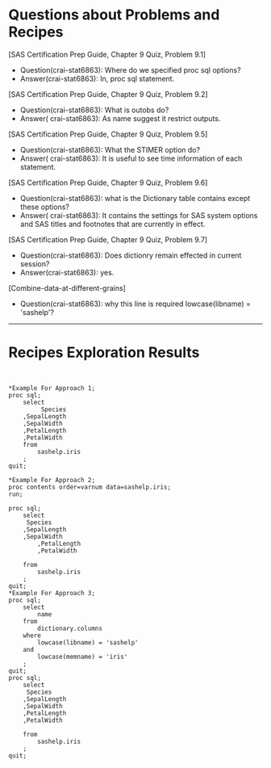 
# Questions about Problems and Recipes

[SAS Certification Prep Guide, Chapter 9 Quiz, Problem 9.1]
* Question(crai-stat6863): Where do we specified proc sql options?
* Answer(crai-stat6863): In, proc sql statement.

[SAS Certification Prep Guide, Chapter 9 Quiz, Problem 9.2]
* Question(crai-stat6863): What is outobs do?
* Answer( crai-stat6863): As name suggest it restrict outputs.

[SAS Certification Prep Guide, Chapter 9 Quiz, Problem 9.5]
* Question(crai-stat6863): What the STIMER option do?
* Answer( crai-stat6863): It is useful to see time information of each statement.

[SAS Certification Prep Guide, Chapter 9 Quiz, Problem 9.6]
* Question(crai-stat6863): what is the Dictionary table contains except these options?
* Answer( crai-stat6863): It contains the settings for SAS system options and SAS titles and footnotes that are currently in effect.

[SAS Certification Prep Guide, Chapter 9 Quiz, Problem 9.7]
* Question(crai-stat6863): Does dictionry remain effected in current session?
* Answer(crai-stat6863): yes.

[Combine-data-at-different-grains]
* Question(crai-stat6863): why this line is required lowcase(libname) = 'sashelp'?


***



# Recipes Exploration Results



```


*Example For Approach 1;
proc sql;
    select
         Species 
	,SepalLength
	,SepalWidth
	,PetalLength
	,PetalWidth
    from
        sashelp.iris
    ;
quit;

*Example For Approach 2;
proc contents order=varnum data=sashelp.iris;
run;

proc sql;
    select
	 Species
	,SepalLength
	,SepalWidth
        ,PetalLength
        ,PetalWidth

    from
        sashelp.iris
    ;
quit;
*Example For Approach 3;
proc sql;
    select
        name
    from
        dictionary.columns
    where
        lowcase(libname) = 'sashelp'
    and
        lowcase(memname) = 'iris'
    ;
quit;
proc sql;
    select
	 Species	
	,SepalLength	
	,SepalWidth	
	,PetalLength	
	,PetalWidth	

    from
        sashelp.iris
    ;
quit;





```
